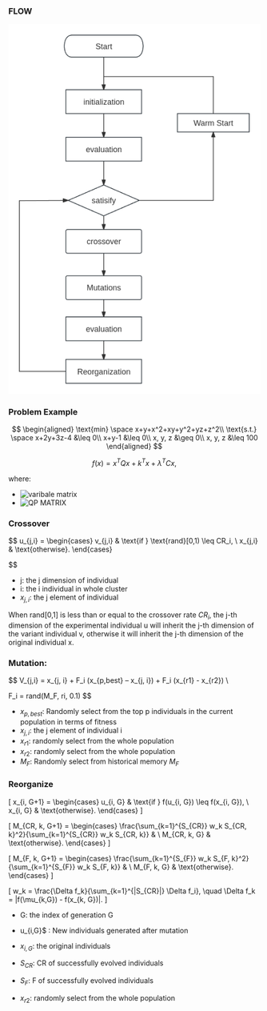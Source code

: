 

### FLOW

![DE](./img/DE.png)

### Problem Example

$$
\begin{aligned}
\text{min} \space x+y+x^2+xy+y^2+yz+z^2\\
\text{s.t.} \space x+2y+3z-4 &\leq 0\\
x+y-1 &\leq 0\\
x, y, z &\geq 0\\
x, y, z &\leq 100
\end{aligned}
$$


$$
f(x) = x^T Q x + k^T x + \lambda^T C x,
$$

where:
- ![varibale matrix](https://latex.codecogs.com/svg.image?$$x=\begin{bmatrix}x\\y\\z\\1\end{bmatrix}$$)
- ![QP MATRIX](https://latex.codecogs.com/svg.image?$$Q=\begin{bmatrix}1&0.5&0&0\\0.5&1&0&0\\0&0&2&0\\0&0&0&0\end{bmatrix},\;k=\begin{bmatrix}1\\1\\0\\0\end{bmatrix},\;\lambda=\begin{bmatrix}\lambda_1\\\lambda_2\end{bmatrix},\;C=\begin{bmatrix}-1&-2&-3&4\\-1&-1&0&1\end{bmatrix}.$$)

### Crossover

$$
u_{j,i} =
\begin{cases} 
v_{j,i} & \text{if } \text{rand}[0,1) \leq CR_i, \\
x_{j,i} & \text{otherwise}.
\end{cases}

$$

- j: the j dimension of  individual
- i: the i individual in whole cluster
- $x_{j, i}$: the j element of individual

When rand[0,1] is less than or equal to the crossover rate $CR_i$, the j-th dimension of the experimental individual u will inherit the j-th dimension of the variant individual v, otherwise it will inherit the j-th dimension of the original individual x.

### Mutation:

$$
V_{j,i} = x_{j, i} + F_i (x_{p,best} – x_{j, i}) + F_i (x_{r1} - x_{r2}) \\

F_i = rand(M_F, ri, 0.1)
$$

- $x_{p, best}$: Randomly select from the top p individuals in the current population in terms of fitness
- $x_{j, i}$: the j element of individual i
- $x_{r1}$: randomly select from the whole population
- $x_{r2}$: randomly select from the whole population
- $M_{F}$: Randomly select from historical memory $M_F$

### Reorganize

\[
x_{i, G+1} = 
\begin{cases} 
u_{i, G} & \text{if } f(u_{i, G}) \leq f(x_{i, G}), \\
x_{i, G} & \text{otherwise}.
\end{cases}
\]

\[
M_{CR, k, G+1} = 
\begin{cases} 
\frac{\sum_{k=1}^{S_{CR}} w_k S_{CR, k}^2}{\sum_{k=1}^{S_{CR}} w_k S_{CR, k}} & \\
M_{CR, k, G} & \text{otherwise}.
\end{cases}
\]

\[
M_{F, k, G+1} = 
\begin{cases} 
\frac{\sum_{k=1}^{S_{F}} w_k S_{F, k}^2}{\sum_{k=1}^{S_{F}} w_k S_{F, k}} & \\
M_{F, k, G} & \text{otherwise}.
\end{cases}
\]

\[
w_k = \frac{\Delta f_k}{\sum_{k=1}^{|S_{CR}|} \Delta f_i}, \quad
\Delta f_k = |f(\mu_{k,G}) - f(x_{k, G})|.
\]


- G: the index of generation G 
- u_{i,G}$ : New individuals generated after mutation

- $x_{i, G}$: the original individuals

- $S_{CR}$: CR of successfully evolved individuals

- $S_{F}$: F of successfully evolved individuals

- $x_{r2}$: randomly select from the whole population
